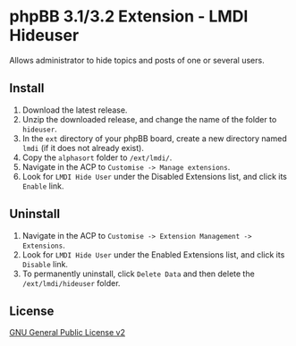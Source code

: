 # phpBB 3.1/3.2 Extension - LMDI Hideuser
Allows administrator to hide topics and posts of one or several users.

## Install

1. Download the latest release.
2. Unzip the downloaded release, and change the name of the folder to `hideuser`.
3. In the `ext` directory of your phpBB board, create a new directory named `lmdi` (if it does not already exist).
4. Copy the `alphasort` folder to `/ext/lmdi/`.
5. Navigate in the ACP to `Customise -> Manage extensions`.
6. Look for `LMDI Hide User` under the Disabled Extensions list, and click its `Enable` link.

## Uninstall

1. Navigate in the ACP to `Customise -> Extension Management -> Extensions`.
2. Look for `LMDI Hide User` under the Enabled Extensions list, and click its `Disable` link.
3. To permanently uninstall, click `Delete Data` and then delete the `/ext/lmdi/hideuser` folder.

## License
[GNU General Public License v2](http://opensource.org/licenses/GPL-2.0)

